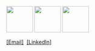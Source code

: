 <div>
  <img width=70 src="https://github.com/yurijserrano/Github-Profile-Readme-Logos/blob/master/programming%20languages/typescript.svg">
  <img width=70 src="https://github.com/yurijserrano/Github-Profile-Readme-Logos/blob/master/frameworks/redux.svg">
  <img width=70 src="https://github.com/yurijserrano/Github-Profile-Readme-Logos/blob/master/text%20editors/vscode.svg">
</div>

<a href="mailto:rashid.osman@vanderbilt.edu">[Email]</a>&nbsp;
<a href="https://www.linkedin.com/in/rashidosman">[LinkedIn]</a>
